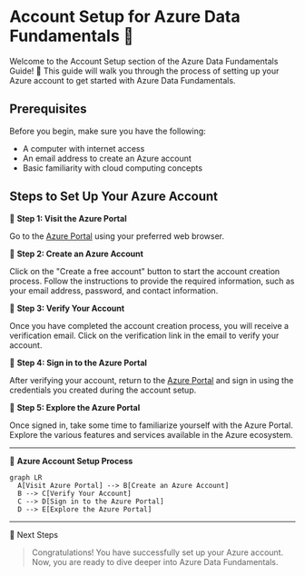 # Account Setup for Azure Data Fundamentals 🔧

Welcome to the Account Setup section of the Azure Data Fundamentals Guide! 🚀 This guide will walk you through the process of setting up your Azure account to get started with Azure Data Fundamentals.

## Prerequisites

Before you begin, make sure you have the following:

- A computer with internet access
- An email address to create an Azure account
- Basic familiarity with cloud computing concepts

## Steps to Set Up Your Azure Account

📌 **Step 1: Visit the Azure Portal**

Go to the [Azure Portal](https://portal.azure.com) using your preferred web browser.

📌 **Step 2: Create an Azure Account**

Click on the "Create a free account" button to start the account creation process. Follow the instructions to provide the required information, such as your email address, password, and contact information.

📌 **Step 3: Verify Your Account**

Once you have completed the account creation process, you will receive a verification email. Click on the verification link in the email to verify your account.

📌 **Step 4: Sign in to the Azure Portal**

After verifying your account, return to the [Azure Portal](https://portal.azure.com) and sign in using the credentials you created during the account setup.

📌 **Step 5: Explore the Azure Portal**

Once signed in, take some time to familiarize yourself with the Azure Portal. Explore the various features and services available in the Azure ecosystem.

---

🔩 **Azure Account Setup Process**

```mermaid
graph LR
  A[Visit Azure Portal] --> B[Create an Azure Account]
  B --> C[Verify Your Account]
  C --> D[Sign in to the Azure Portal]
  D --> E[Explore the Azure Portal]
```
---
📝 Next Steps

> Congratulations! You have successfully set up your Azure account. Now, you are ready to dive deeper into Azure Data Fundamentals.
